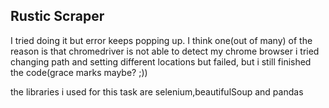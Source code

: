 ## Rustic Scraper
I tried doing it but error keeps popping up. I think one(out of many) of the reason is that chromedriver is not able to detect my chrome browser i tried changing path and setting different locations but failed, but i still finished the code(grace marks maybe? ;))

the libraries i used for this task are selenium,beautifulSoup and pandas
